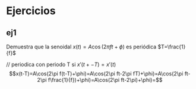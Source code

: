 # Ejercicios
## ej1
Demuestra que la senoidal $x(t)=A\cos (2\pi ft+\phi)$ es periódica $T=\frac{1}{f}$

// periodica con periodo T si $x'(t+-T)=x'(t)$
$$x(t-T)=A\cos(2\pi f(t-T)+\phi)=A\cos(2\pi ft-2\pi fT)+\phi)=A\cos(2\pi ft-2\pi f\frac{1}{f})+\phi)=A\cos(2\pi ft-2\pi)+\phi)=$$

